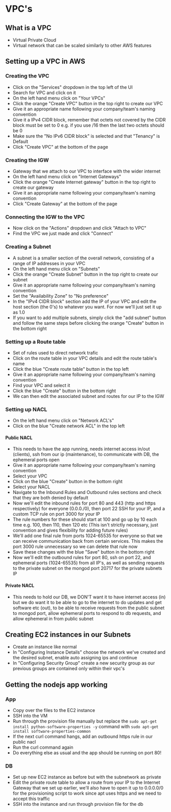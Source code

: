 # VPC's
## What is a VPC
- Virtual Private Cloud
- Virtual network that can be scaled similarly to other AWS features
## Setting up a VPC in AWS
### Creating the VPC
- Click on the "Services" dropdown in the top left of the UI
- Search for VPC and click on it
- On the left hand menu click on "Your VPCs"
- Click the orange "Create VPC" button in the top right to create our VPC
- Give it an appropriate name following your company/team's naming convention
- Give it a IPv4 CIDR block, remember that octets not covered by the CIDR block
must be set to 0 e.g. if you use /16 then the last two octets should be 0
- Make sure the "No IPv6 CIDR block" is selected and that "Tenancy" is Default
- Click "Create VPC" at the bottom of the page
### Creating the IGW
- Gateway that we attach to our VPC to interface with the wider internet
- On the left hand menu click on "Internet Gateways"
- Click the orange "Create Internet gateway" button in the top right to create
our gateway
- Give it an appropriate name following your company/team's naming convention
- Click "Create Gateway" at the bottom of the page
### Connecting the IGW to the VPC
- Now click on the "Actions" dropdown and click "Attach to VPC"
- Find the VPC we just made and click "Connect"
### Creating a Subnet
- A subnet is a smaller section of the overall network, consisting of a range
of IP addresses in your VPC
- On the left hand menu click on "Subnets"
- Click the orange "Create Subnet" button in the top right to create our subnet
- Give it an appropriate name following your company/team's naming convention
- Set the "Availability Zone" to "No preference"
- In the "IPv4 CIDR block" section add the IP of your VPC and edit the host
section (the 0's) to whatever you want. For now we'll just set it up as 1.0
- If you want to add multiple subnets, simply click the "add subnet" button and
follow the same steps before clicking the orange "Create" button in the bottom
right
### Setting up a Route table
- Set of rules used to direct network trafic
- Click on the route table in your VPC details and edit the route table's name
- Click the blue "Create route table" button in the top left
- Give it an appropriate name following your company/team's naming convention
- Find your VPC and select it
- Click the blue "Create" button in the bottom right
- We can then edit the associated subnet and routes for our IP to the IGW

### Setting up NACL
- On the left hand menu click on "Network ACL's"
- Click on the blue "Create network ACL" in the top left
#### Public NACL
- This needs to have the app running, needs internet access in/out (clients),
ssh from our ip (maintenance), to communicate with DB, the ephemeral ports open
- Give it an appropriate name following your company/team's naming convention
- Select your VPC
- Click on the blue "Create" button in the bottom right
- Select your NACL
- Navigate to the Inbound Rules and Outbound rules sections and check that they
are both denied by default
- Now we'll edit the inbound rules for port 80 and 443 (http and https
  respectively) for everyone (0.0.0./0), then port 22 SSH for your IP, and a
  custom TCP rule on port 3000 for your IP
- The rule numbers for these should start at 100 and go up by 10 each time e.g.
100, then 110, then 120 etc (This isn't strictly necessary, just convention and
gives flexibility for adding future rules)
- We'll add one final rule from ports 1024-65535 for everyone so that we can
receive communication back from certain services. This makes the port 3000 rule
unnecessary so we can delete that rule now
- Save these changes with the blue "Save" button in the bottom right
- Now we'll edit the outbound rules for port 80, ssh on port 22, and ephemeral
ports (1024-65535) from all IP's, as well as sending requests to the private
subnet on the mongod port 20717 for the private subnets IP
#### Private NACL
- This needs to hold our DB, we DON'T want it to have internet access (in) but
we do want it to be able to go to the internet to do updates and get software
etc (out), to be able to receive requests from the public subnet to mongod port,
allow ephemeral ports to respond to db requests, and allow ephemeral in from
public subnet


## Creating EC2 instances in our Subnets
- Create an instance like normal
- In "Configuring Instance Details" choose the network we've created and the
desired subnet, enable auto assigning ips and continue
- In "Configuring Security Group" create a new security group as our previous
groups are contained only within their vpc's

## Getting the nodejs app working
### App
- Copy over the files to the EC2 instance
- SSH into the VM
- Run through the provision file manually but replace the `sudo apt-get install python-software-properties -y`
command with `sudo apt-get install software-properties-common`
- If the next curl command hangs, add an outbound https rule in our public nacl
- Run the curl command again
- Do everything else as usual and the app should be running on port 80!
### DB
- Set up new EC2 instance as before but with the subnetwork as private
- Edit the private route table to allow a route from your IP to the Internet
Gateway that we set up earlier, we'll also have to open it up to 0.0.0.0/0 for
the provisioning script to work since apt uses https and we need to accept this
traffic
- SSH into the instance and run through provision file for the db
